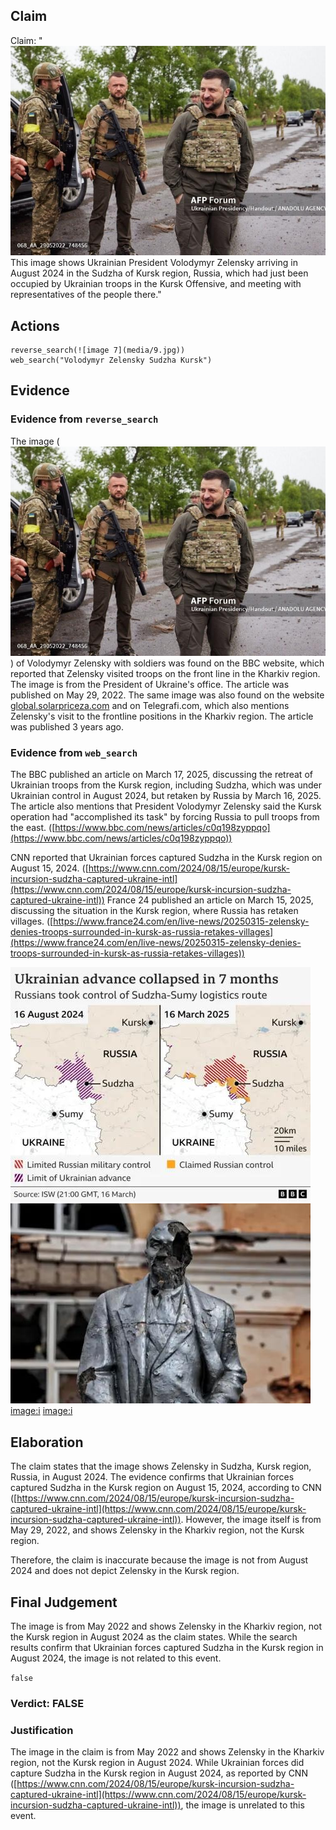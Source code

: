 ## Claim
Claim: "![image 7](media/9.jpg) This image shows Ukrainian President Volodymyr Zelensky arriving in August 2024 in the Sudzha of Kursk region, Russia, which had just been occupied by Ukrainian troops in the Kursk Offensive, and meeting with representatives of the people there."

## Actions
```
reverse_search(![image 7](media/9.jpg))
web_search("Volodymyr Zelensky Sudzha Kursk")
```

## Evidence
### Evidence from `reverse_search`
The image (![image 7](media/9.jpg)) of Volodymyr Zelensky with soldiers was found on the BBC website, which reported that Zelensky visited troops on the front line in the Kharkiv region. The image is from the President of Ukraine's office. The article was published on May 29, 2022. The same image was also found on the website [global.solarpriceza.com](https://global.solarpriceza.com/merchant/zelensky-on-the-front-line-02eb5d0-19-29474101-2-21/) and on Telegrafi.com, which also mentions Zelensky's visit to the frontline positions in the Kharkiv region. The article was published 3 years ago.


### Evidence from `web_search`
The BBC published an article on March 17, 2025, discussing the retreat of Ukrainian troops from the Kursk region, including Sudzha, which was under Ukrainian control in August 2024, but retaken by Russia by March 16, 2025. The article also mentions that President Volodymyr Zelensky said the Kursk operation had "accomplished its task" by forcing Russia to pull troops from the east. ([https://www.bbc.com/news/articles/c0q198zyppqo](https://www.bbc.com/news/articles/c0q198zyppqo))

CNN reported that Ukrainian forces captured Sudzha in the Kursk region on August 15, 2024. ([https://www.cnn.com/2024/08/15/europe/kursk-incursion-sudzha-captured-ukraine-intl](https://www.cnn.com/2024/08/15/europe/kursk-incursion-sudzha-captured-ukraine-intl)) France 24 published an article on March 15, 2025, discussing the situation in the Kursk region, where Russia has retaken villages. ([https://www.france24.com/en/live-news/20250315-zelensky-denies-troops-surrounded-in-kursk-as-russia-retakes-villages](https://www.france24.com/en/live-news/20250315-zelensky-denies-troops-surrounded-in-kursk-as-russia-retakes-villages))

![image 9467](media/2025-08-30_22-08-1756591739-071399.jpg) ![image 9473](media/2025-08-30_22-09-1756591741-475425.jpg) <image:i> <image:i>


## Elaboration
The claim states that the image shows Zelensky in Sudzha, Kursk region, Russia, in August 2024. The evidence confirms that Ukrainian forces captured Sudzha in the Kursk region on August 15, 2024, according to CNN ([https://www.cnn.com/2024/08/15/europe/kursk-incursion-sudzha-captured-ukraine-intl](https://www.cnn.com/2024/08/15/europe/kursk-incursion-sudzha-captured-ukraine-intl)). However, the image itself is from May 29, 2022, and shows Zelensky in the Kharkiv region, not the Kursk region.

Therefore, the claim is inaccurate because the image is not from August 2024 and does not depict Zelensky in the Kursk region.


## Final Judgement
The image is from May 2022 and shows Zelensky in the Kharkiv region, not the Kursk region in August 2024 as the claim states. While the search results confirm that Ukrainian forces captured Sudzha in the Kursk region in August 2024, the image is not related to this event.

`false`

### Verdict: FALSE

### Justification
The image in the claim is from May 2022 and shows Zelensky in the Kharkiv region, not the Kursk region in August 2024. While Ukrainian forces did capture Sudzha in the Kursk region in August 2024, as reported by CNN ([https://www.cnn.com/2024/08/15/europe/kursk-incursion-sudzha-captured-ukraine-intl](https://www.cnn.com/2024/08/15/europe/kursk-incursion-sudzha-captured-ukraine-intl)), the image is unrelated to this event.
